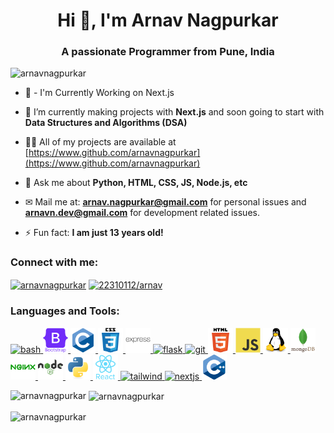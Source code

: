 <h1 align="center">Hi 👋, I'm Arnav Nagpurkar</h1>
<h3 align="center">A passionate Programmer from Pune, India</h3>

<p align="left"> <img src="https://komarev.com/ghpvc/?username=arnavnagpurkar&label=Profile%20views&color=0e75b6&style=flat" alt="arnavnagpurkar" /> </p>

- 💼 - I'm Currently Working on Next.js

- 🔭 I’m currently making projects with **Next.js** and soon going to start with **Data Structures and Algorithms (DSA)**
  
- 👨‍💻 All of my projects are available at [https://www.github.com/arnavnagpurkar](https://www.github.com/arnavnagpurkar)

- 💬 Ask me about **Python, HTML, CSS, JS, Node.js, etc**

- ✉ Mail me at: **arnav.nagpurkar@gmail.com** for personal issues and **arnavn.dev@gmail.com** for development related issues.

- ⚡ Fun fact: **I am just 13 years old!**

<h3 align="left">Connect with me:</h3>
<p align="left">
<a href="https://dev.to/arnavnagpurkar" target="b_lank"><img align="center" src="https://raw.githubusercontent.com/rahuldkjain/github-profile-readme-generator/master/src/images/icons/Social/devto.svg" alt="arnavnagpurkar" height="30" width="40" /></a>
<a href="https://stackoverflow.com/users/22709474/arnav-nagpurkar" target="_blank"><img align="center" src="https://raw.githubusercontent.com/rahuldkjain/github-profile-readme-generator/master/src/images/icons/Social/stack-overflow.svg" alt="22310112/arnav" height="30" width="40" /></a>
</p>

<h3 align="left">Languages and Tools:</h3>
<p align="left"> <a href="https://www.gnu.org/software/bash/" target="_blank" rel="noreferrer"> <img src="https://www.vectorlogo.zone/logos/gnu_bash/gnu_bash-icon.svg" alt="bash" width="40" height="40"/> </a> <a href="https://getbootstrap.com" target="_blank" rel="noreferrer"> <img src="https://raw.githubusercontent.com/devicons/devicon/master/icons/bootstrap/bootstrap-plain-wordmark.svg" alt="bootstrap" width="40" height="40"/> </a> <a href="https://www.cprogramming.com/" target="_blank" rel="noreferrer"> <img src="https://raw.githubusercontent.com/devicons/devicon/master/icons/c/c-original.svg" alt="c" width="40" height="40"/> </a> <a href="https://www.w3schools.com/css/" target="_blank" rel="noreferrer"> <img src="https://raw.githubusercontent.com/devicons/devicon/master/icons/css3/css3-original-wordmark.svg" alt="css3" width="40" height="40"/> </a> <a href="https://expressjs.com" target="_blank" rel="noreferrer"> <img src="https://raw.githubusercontent.com/devicons/devicon/master/icons/express/express-original-wordmark.svg" alt="express" width="40" height="40"/> </a> <a href="https://flask.palletsprojects.com/" target="_blank" rel="noreferrer"> <img src="https://www.vectorlogo.zone/logos/pocoo_flask/pocoo_flask-icon.svg" alt="flask" width="40" height="40"/> </a> <a href="https://git-scm.com/" target="_blank" rel="noreferrer"> <img src="https://www.vectorlogo.zone/logos/git-scm/git-scm-icon.svg" alt="git" width="40" height="40"/> </a> <a href="https://www.w3.org/html/" target="_blank" rel="noreferrer"> <img src="https://raw.githubusercontent.com/devicons/devicon/master/icons/html5/html5-original-wordmark.svg" alt="html5" width="40" height="40"/> </a> <a href="https://developer.mozilla.org/en-US/docs/Web/JavaScript" target="_blank" rel="noreferrer"> <img src="https://raw.githubusercontent.com/devicons/devicon/master/icons/javascript/javascript-original.svg" alt="javascript" width="40" height="40"/> </a> <a href="https://www.linux.org/" target="_blank" rel="noreferrer"> <img src="https://raw.githubusercontent.com/devicons/devicon/master/icons/linux/linux-original.svg" alt="linux" width="40" height="40"/> </a> <a href="https://www.mongodb.com/" target="_blank" rel="noreferrer"> <img src="https://raw.githubusercontent.com/devicons/devicon/master/icons/mongodb/mongodb-original-wordmark.svg" alt="mongodb" width="40" height="40"/> </a> <a href="https://www.nginx.com" target="_blank" rel="noreferrer"> <img src="https://raw.githubusercontent.com/devicons/devicon/master/icons/nginx/nginx-original.svg" alt="nginx" width="40" height="40"/> </a> <a href="https://nodejs.org" target="_blank" rel="noreferrer"> <img src="https://raw.githubusercontent.com/devicons/devicon/master/icons/nodejs/nodejs-original-wordmark.svg" alt="nodejs" width="40" height="40"/> </a> <a href="https://www.python.org" target="_blank" rel="noreferrer"> <img src="https://raw.githubusercontent.com/devicons/devicon/master/icons/python/python-original.svg" alt="python" width="40" height="40"/> </a> <a href="https://reactjs.org/" target="_blank" rel="noreferrer"> <img src="https://raw.githubusercontent.com/devicons/devicon/master/icons/react/react-original-wordmark.svg" alt="react" width="40" height="40"/> </a> <a href="https://tailwindcss.com/" target="_blank" rel="noreferrer"> <img src="https://www.vectorlogo.zone/logos/tailwindcss/tailwindcss-icon.svg" alt="tailwind" width="40" height="40"/> </a> <a href="https://nextjs.org/" target="_blank" rel="noreferrer"> <img src="https://cdn.worldvectorlogo.com/logos/nextjs-2.svg" alt="nextjs" width="40" height="40"/> </a> <a href="https://www.w3schools.com/cpp/" target="_blank" rel="noreferrer"> <img src="https://raw.githubusercontent.com/devicons/devicon/master/icons/cplusplus/cplusplus-original.svg" alt="cplusplus" width="40" height="40"/> </a> </p>

<p><img align="left" src="https://github-readme-stats.vercel.app/api/top-langs?username=arnavnagpurkar&show_icons=true&locale=en&layout=compact" alt="arnavnagpurkar" /></p>

<p>&nbsp;<img align="center" src="https://github-readme-stats.vercel.app/api?username=arnavnagpurkar&show_icons=true&locale=en" alt="arnavnagpurkar" /></p>

<p><img align="center" src="https://github-readme-streak-stats.herokuapp.com/?user=arnavnagpurkar&" alt="arnavnagpurkar" /></p>
